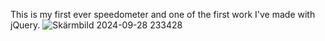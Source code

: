 This is my first ever speedometer and one of the first work I've made with jQuery. 
![Skärmbild 2024-09-28 233428](https://github.com/user-attachments/assets/b00a8c93-805f-4fc8-be8c-e9f5b4dc75ec)
